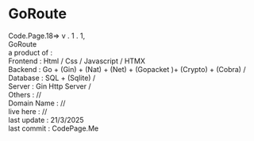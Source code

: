 # GoRoute

Code.Page.18=> v . 1 . 1,<br>
GoRoute <br>
a product of : <br>
      Frontend : Html / Css / Javascript  / HTMX <br>
      Backend : Go + (Gin) + (Nat) + (Net) + (Gopacket )+ (Crypto) + (Cobra) / <br>
      Database : SQL + (Sqlite) /  <br>
      Server : Gin Http Server /   <br>
      Others : //  <br>
Domain Name : //   <br>
live here : //   <br>
last update : 21/3/2025 <br>
last commit : CodePage.Me  <br>
